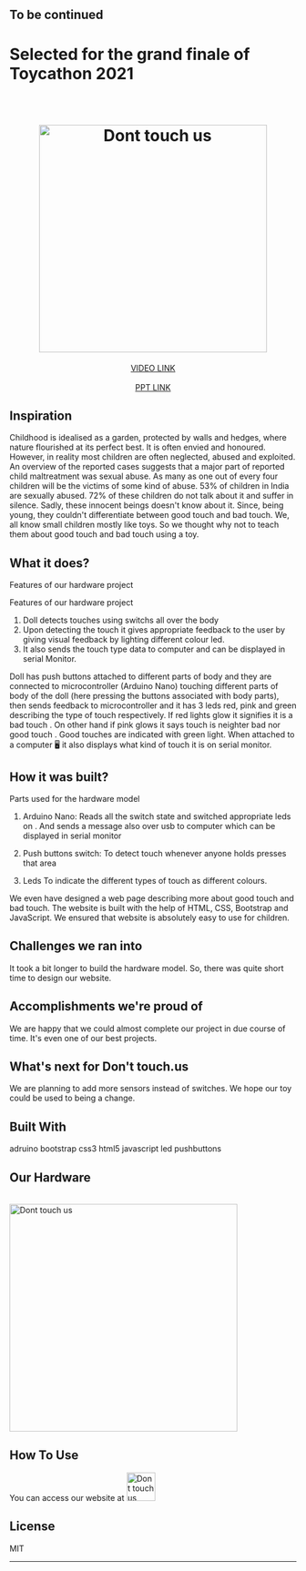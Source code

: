 <h2>To be continued</h2>
<h1>Selected for the grand finale of Toycathon 2021<h1>
<h1 align="center">
  <br>
  <a href="https://sushreesatarupa.github.io/Good-touch--Bad-touch/"><img src="https://github.com/Sushreesatarupa/Good-touch--Bad-touch/blob/main/assets/images/logo.png" alt="Dont touch us" width="400"></a>
  <br>
</h1>

<p align="center">
  <a href="https://youtu.be/TZodPAPkXdg">
    VIDEO LINK
  </a>
  <br><br>
  <a href=" ">
    PPT LINK
  </a>
  
</p>


## Inspiration
Childhood is idealised as a garden, protected by walls and hedges, where nature flourished at its perfect best. It is often envied and honoured. However, in reality most children are often neglected, abused and exploited. An overview of the reported cases suggests that a major part of reported child maltreatment was sexual abuse. As many as one out of every four children will be the victims of some kind of abuse. 53% of children in India are sexually abused. 72% of these children do not talk about it and suffer in silence. Sadly, these innocent beings doesn't know about it. Since, being young, they couldn't differentiate between good touch and bad touch. We, all know small children mostly like toys. So we thought why not to teach them about good touch and bad touch using a toy.

## What it does?
Features of our hardware project

Features of our hardware project
1. Doll detects touches using switchs all over the body 
2. Upon detecting the touch it gives appropriate feedback to the user by giving visual feedback by lighting different colour led.
3. It also sends the touch type data to computer and can be displayed in serial Monitor.

Doll has push buttons attached to different parts of body and they are connected to microcontroller (Arduino Nano) touching different parts of body of the doll (here pressing the buttons associated with body parts), then sends feedback to microcontroller and it has 3 leds red, pink and green describing the type of touch respectively. 
If red lights glow it signifies it is a bad touch .
On other hand if pink glows it says touch is neighter bad nor good touch .
Good touches are indicated with green light.
When attached to a computer 🖥️ it also displays what kind of touch it is on serial monitor.


## How it was built?

Parts used for the hardware model
1. Arduino Nano:
Reads all the switch state and switched appropriate leds on . And sends a message also over usb to computer which can be displayed in serial  monitor

2. Push buttons switch:
 To detect touch whenever anyone holds presses that area

3. Leds
To indicate the different types of touch as different colours.

We even have designed a web page describing more about good touch and bad touch. The website is built with the help of HTML, CSS, Bootstrap and JavaScript. We ensured that website is absolutely easy to use for children.


## Challenges we ran into
It took a bit longer to build the hardware model. So, there was quite short time to design our website.

## Accomplishments we're proud of
We are happy that we could almost complete our project in due course of time. It's even one of our best projects.

## What's next for Don't touch.us
We are planning to add more sensors instead of switches. We hope our toy could be used to being a change.

## Built With
adruino
bootstrap
css3
html5
javascript
led
pushbuttons

## Our Hardware
<br>
  <a href="https://https://sushreesatarupa.github.io/Good-touch--Bad-touch/"><img src="https://github.com/Sushreesatarupa/Good-touch--Bad-touch/blob/main/assets/images/1.jpg" alt="Dont touch us" width="400"></a>
  <br>
  
## How To Use

You can access our website at <a href="https://sushreesatarupa.github.io/Good-touch--Bad-touch/"><img src="https://github.com/Sushreesatarupa/Good-touch--Bad-touch/blob/main/assets/images/logo.png" alt="Dont touch us" width="50"></a>

## License

MIT

---
